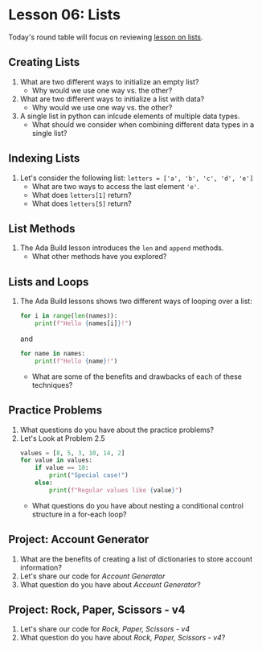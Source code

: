 # Lesson 06: Lists

Today's round table will focus on reviewing [lesson on lists](https://colab.research.google.com/drive/1TK9Enhh0mITZ1649l-r4_gzeg2B3eRRu?usp=sharing).

## Creating Lists
1. What are two different ways to initialize an empty list?
    * Why would we use one way vs. the other?
1. What are two different ways to initialize a list with data?
    * Why would we use one way vs. the other?
1. A single list in python can inlcude elements of multiple data types.
    * What should we consider when combining different data types in a single list?

## Indexing Lists
1. Let's consider the following list: `letters = ['a', 'b', 'c', 'd', 'e']`
    * What are two ways to access the last element `'e'`.
    * What does `letters[1]` return?
    * What does `letters[5]` return?

## List Methods
1. The Ada Build lesson introduces the `len` and `append` methods.
    * What other methods have you explored?

## Lists and Loops
1. The Ada Build lessons shows two different ways of looping over a list:
    ```python
    for i in range(len(names)):
        print(f"Hello {names[i]}!")
    ```
    and
    
    ```python
    for name in names:
        print(f"Hello {name}!")
    ```
    * What are some of the benefits and drawbacks of each of these techniques?

## Practice Problems
1. What questions do you have about the practice problems?
1. Let's Look at Problem 2.5
    ```python
    values = [8, 5, 3, 10, 14, 2]
    for value in values:
        if value == 10:
            print("Special case!")
        else:
            print(f"Regular values like {value}")
    ```
    * What questions do you have about nesting a conditional control structure in a for-each loop?

## Project: Account Generator
1. What are the benefits of creating a list of dictionaries to store account information?
1. Let's share our code for *Account Generator*
1. What question do you have about *Account Generator*?

## Project: Rock, Paper, Scissors - v4
1. Let's share our code for *Rock, Paper, Scissors - v4*
1. What question do you have about *Rock, Paper, Scissors - v4*?